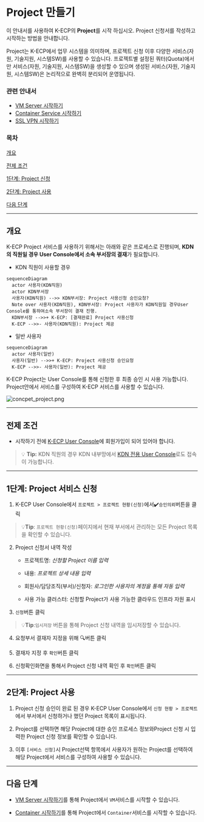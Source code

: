 # Project 만들기

이 안내서를 사용하여 K-ECP의 **Project**를 시작 하십시오. Project 신청서를 작성하고 시작하는 방법을 안내합니다.

Project는 K-ECP에서 업무 시스템을 의미하며, 프로젝트 신청 이후 다양한 서비스(자원, 기술지원, 시스템SW)를 사용할 수 있습니다. 프로젝트별 설정된 쿼터(Quota)에서만 서비스(자원, 기술지원, 시스템SW)을 생성할 수 있으며 생성된 서비스(자원, 기술지원, 시스템SW)은 논리적으로 완벽히 분리되어 운영됩니다. 

### 관련 안내서

- [VM Server 시작하기](./VirutalMachine_started.md)
- [Container Service 시작하기](./Container_started.md)
- [SSL VPN 시작하기](./SSLVPN_started.md)

### 목차

[개요](#abstract)

[전제 조건](#precondition)

[1단계: Project 신청](#step1)

[2단계: Project 사용](#step2)

[다음 단계](#nextstep)

---

<span id ="abstract"/>

## 개요

K-ECP Project 서비스를 사용하기 위해서는 아래와 같은 프로세스로 진행되며, **KDN의 직원일 경우 User Console에서 소속 부서장의 결재**가 필요합니다.

* KDN 직원이 사용할 경우

```mermaid
sequenceDiagram
  actor 사용자(KDN직원)
  actor KDN부서장
  사용자(KDN직원) -->> KDN부서장: Project 사용신청 승인요청?
  Note over 사용자(KDN직원), KDN부서장: Project 사용자가 KDN직원일 경우User Console를 통하여소속 부서장이 결재 진행.
  KDN부서장 -->>+ K-ECP: [결재완료] Project 사용신청
  K-ECP -->>- 사용자(KDN직원): Project 제공
```

* 일반 사용자

```mermaid
sequenceDiagram
  actor 사용자(일반)
  사용자(일반) -->>+ K-ECP: Project 사용신청 승인요청
  K-ECP -->>- 사용자(일반): Project 제공
```

K-ECP Project는 User Console를 통해 신청한 후 최종 승인 시 사용 가능합니다.  Project안에서 서비스를 구성하여 K-ECP 서비스를 사용할 수 있습니다.

![concpet_project.png](./../resource/concpet_project.png)

---

<span id = "precondition"/>

## 전제 조건

- 시작하기 전에 [K-ECP User Console](https://kecp.kdn.com/mbr/ "인터넷에서 접속 시")에 회원가입이 되어 있어야 합니다.

> :bulb: **Tip:** KDN 직원의 경우 KDN 내부망에서 [KDN 전용 User Console](http://kdnecp.kdn.com:8585/mbr/ "KDN 내부망에서 접속 시")로도 접속이 가능합니다.

---

<span id = "step1"/>

## 1단계: Project 서비스 신청

1. K-ECP User Console에서 `프로젝트 > 프로젝트 현황(신청)`에서:heavy_check_mark:`승인의뢰`버튼을 클릭

> :bulb:**Tip**: `프로젝트 현황(신청)`페이지에서 현재 부서에서 관리하는 모든 Project 목록을 확인할 수 있습니다.

2. Project 신청서 내역 작성
   
   * 프로젝트명: *신청할 Project 이름 입력*
   
   * 내용: *프로젝트 상세 내용 입력*
   
   * 회원사/담당조직(부서)/신청자: *로그인한 사용자의 계정을 통해 자동 입력*
   
   * 사용 가능 클러스터: 신청할 Project가 사용 가능한 클라우드 인프라 자원 표시

3. `신청`버튼 클릭

> :bulb:**Tip**:`임시저장` 버튼을 통해 Project 신청 내역을 임시저장할 수 있습니다.

4. 요청부서 결재자 지정을 위해 :mag:버튼 클릭

5. 결재자 지정 후 `확인`버튼 클릭

6. 신청확인화면을 통해서 Project 신청 내역 확인 후 `확인`버튼 클릭

---

<span id ="step2"/>

## 2단계: Project 사용

1. Project 신청 승인이 완료 된 경우 K-ECP User Console에서 `신청 현황 > 프로젝트`에서 부서에서 신청하거나 했던 Project 목록이 표시됩니다.

2. Project를 선택하면 해당 Project에 대한 승인 프로세스 정보와Project 신청 시 입력한 Project 신청 정보를 확인할 수 있습니다.

3. 이후 `[서비스 신청]`시 Project선택 항목에서 사용자가 원하는 Project를 선택하여 해당 Project에서 서비스를 구성하여 사용할 수 있습니다.

---

<span id ="nextstep"/>

## 다음 단계

- [VM Server 시작하기](./VirtualMachine_started.md)를 통해 Project에서 `VM`서비스를 시작할 수 있습니다.

- [Container 시작하기](./Container_started.md)를 통해 Project에서 `Container`서비스를 시작할 수 있습니다.
